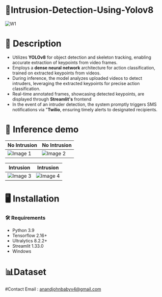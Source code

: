 # 🎥Intrusion-Detection-Using-Yolov8

![W1](https://github.com/anandjohnbaby/IDS-Skeleton-tracking-using-Yolov8/assets/108878068/eb5bad53-4ef8-4410-a0d3-b7f948998b75)
# 📝 Description
- Utilizes **YOLOv8** for object detection and skeleton tracking, enabling accurate extraction of keypoints from video frames.
- Employs a **dense neural network** architecture for action classification, trained on extracted keypoints from videos.
- During inference, the model analyzes uploaded videos to detect intruders, leveraging the extracted keypoints for precise action classification.
- Real-time annotated frames, showcasing detected keypoints, are displayed through **Streamlit's** frontend
- In the event of an intruder detection, the system promptly triggers SMS notifications via "**Twilio**, ensuring timely alerts to designated recipients.

# 🎯 Inference demo
| No Intrusion | No Intrusion |
|---------|---------|
| ![Image 1](https://github.com/anandjohnbaby/IDS-Skeleton-tracking-using-Yolov8/assets/108878068/d7ff29ea-0151-49b8-b30e-bbd1efd4a322) | ![Image 2](https://github.com/anandjohnbaby/IDS-Skeleton-tracking-using-Yolov8/assets/108878068/f55e7da2-1f6f-4e14-853b-fe557772eb0b) |

| Intrusion | Intrusion |
|---------|---------|
| ![Image 3](https://github.com/anandjohnbaby/IDS-Skeleton-tracking-using-Yolov8/assets/108878068/b5c180fb-345f-48ea-8795-f9a13886893b) | ![Image 4](https://github.com/anandjohnbaby/IDS-Skeleton-tracking-using-Yolov8/assets/108878068/552e3d75-3614-4d5a-b0fc-18cced94ba91) |


# 🖥️ Installation
### 🛠️ Requirements
- Python 3.9
- Tensorflow 2.16+
- Ultralytics 8.2.2+
- Streamlit 1.33.0
- Windows

# 📊Dataset

#Contact
Email : anandjohnbabyv4@gmail.com
